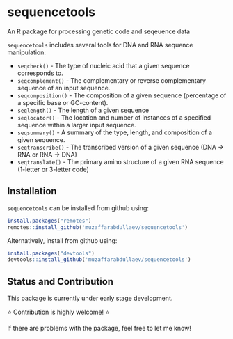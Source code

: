# sequencetools

An R package for processing genetic code and seqeuence data

`sequencetools` includes several tools for DNA and RNA sequence manipulation:  
- `seqcheck()` - The type of nucleic acid that a given sequence corresponds to.
- `seqcomplement()` - The complementary or reverse complementary sequence of an input sequence.
- `seqcomposition()` - The composition of a given sequence (percentage of a specific base or GC-content).
- `seqlength()` - The length of a given sequence
- `seqlocator()` - The location and number of instances of a specified sequence within a larger input sequence.
- `seqsummary()` - A summary of the type, length, and composition of a given sequence.
- `seqtranscribe()` - The transcribed version of a given sequence (DNA -> RNA or RNA -> DNA)
- `seqtranslate()` - The primary amino structure of a given RNA sequence (1-letter or 3-letter code)  
    
    
## Installation

`sequencetools` can be installed from github using:
```r
install.packages("remotes")
remotes::install_github('muzaffarabdullaev/sequencetools')
```

Alternatively, install from github using:
```r
install.packages("devtools")
devtools::install_github('muzaffarabdullaev/sequencetools')
```

## Status and Contribution
This package is currently under early stage development. 
  
⭐ Contribution is highly welcome! ⭐  
  
If there are problems with the package, feel free to let me know!
